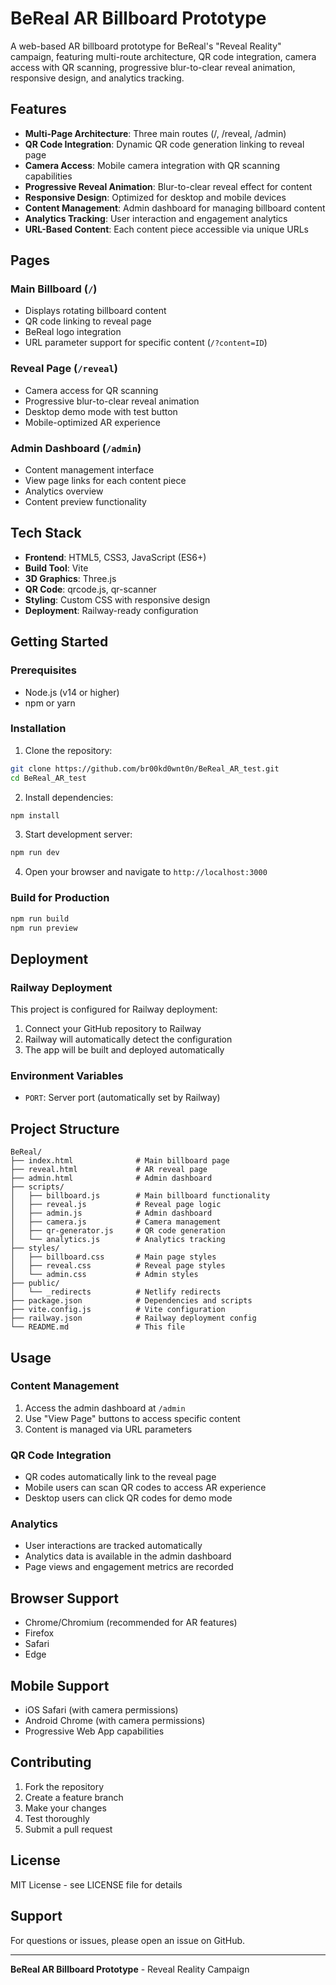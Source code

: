 # BeReal AR Billboard Prototype

A web-based AR billboard prototype for BeReal's "Reveal Reality" campaign, featuring multi-route architecture, QR code integration, camera access with QR scanning, progressive blur-to-clear reveal animation, responsive design, and analytics tracking.

## Features

- **Multi-Page Architecture**: Three main routes (/, /reveal, /admin)
- **QR Code Integration**: Dynamic QR code generation linking to reveal page
- **Camera Access**: Mobile camera integration with QR scanning capabilities
- **Progressive Reveal Animation**: Blur-to-clear reveal effect for content
- **Responsive Design**: Optimized for desktop and mobile devices
- **Content Management**: Admin dashboard for managing billboard content
- **Analytics Tracking**: User interaction and engagement analytics
- **URL-Based Content**: Each content piece accessible via unique URLs

## Pages

### Main Billboard (`/`)
- Displays rotating billboard content
- QR code linking to reveal page
- BeReal logo integration
- URL parameter support for specific content (`/?content=ID`)

### Reveal Page (`/reveal`)
- Camera access for QR scanning
- Progressive blur-to-clear reveal animation
- Desktop demo mode with test button
- Mobile-optimized AR experience

### Admin Dashboard (`/admin`)
- Content management interface
- View page links for each content piece
- Analytics overview
- Content preview functionality

## Tech Stack

- **Frontend**: HTML5, CSS3, JavaScript (ES6+)
- **Build Tool**: Vite
- **3D Graphics**: Three.js
- **QR Code**: qrcode.js, qr-scanner
- **Styling**: Custom CSS with responsive design
- **Deployment**: Railway-ready configuration

## Getting Started

### Prerequisites
- Node.js (v14 or higher)
- npm or yarn

### Installation

1. Clone the repository:
```bash
git clone https://github.com/br00kd0wnt0n/BeReal_AR_test.git
cd BeReal_AR_test
```

2. Install dependencies:
```bash
npm install
```

3. Start development server:
```bash
npm run dev
```

4. Open your browser and navigate to `http://localhost:3000`

### Build for Production

```bash
npm run build
npm run preview
```

## Deployment

### Railway Deployment

This project is configured for Railway deployment:

1. Connect your GitHub repository to Railway
2. Railway will automatically detect the configuration
3. The app will be built and deployed automatically

### Environment Variables

- `PORT`: Server port (automatically set by Railway)

## Project Structure

```
BeReal/
├── index.html              # Main billboard page
├── reveal.html             # AR reveal page
├── admin.html              # Admin dashboard
├── scripts/
│   ├── billboard.js        # Main billboard functionality
│   ├── reveal.js           # Reveal page logic
│   ├── admin.js            # Admin dashboard
│   ├── camera.js           # Camera management
│   ├── qr-generator.js     # QR code generation
│   └── analytics.js        # Analytics tracking
├── styles/
│   ├── billboard.css       # Main page styles
│   ├── reveal.css          # Reveal page styles
│   └── admin.css           # Admin styles
├── public/
│   └── _redirects          # Netlify redirects
├── package.json            # Dependencies and scripts
├── vite.config.js          # Vite configuration
├── railway.json            # Railway deployment config
└── README.md               # This file
```

## Usage

### Content Management

1. Access the admin dashboard at `/admin`
2. Use "View Page" buttons to access specific content
3. Content is managed via URL parameters

### QR Code Integration

- QR codes automatically link to the reveal page
- Mobile users can scan QR codes to access AR experience
- Desktop users can click QR codes for demo mode

### Analytics

- User interactions are tracked automatically
- Analytics data is available in the admin dashboard
- Page views and engagement metrics are recorded

## Browser Support

- Chrome/Chromium (recommended for AR features)
- Firefox
- Safari
- Edge

## Mobile Support

- iOS Safari (with camera permissions)
- Android Chrome (with camera permissions)
- Progressive Web App capabilities

## Contributing

1. Fork the repository
2. Create a feature branch
3. Make your changes
4. Test thoroughly
5. Submit a pull request

## License

MIT License - see LICENSE file for details

## Support

For questions or issues, please open an issue on GitHub.

---

**BeReal AR Billboard Prototype** - Reveal Reality Campaign 